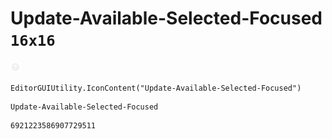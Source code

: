 # Update-Available-Selected-Focused `16x16`
<img src="/img/Update-Available-Selected-Focused.png" width=16 height=16>

``` CSharp
EditorGUIUtility.IconContent("Update-Available-Selected-Focused")
```
```
Update-Available-Selected-Focused
```
```
6921223586907729511
```
